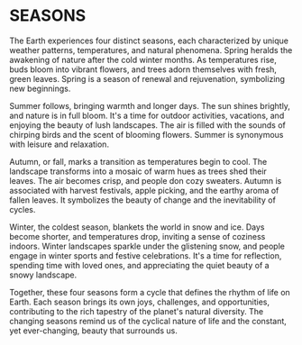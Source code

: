 # SEASONS








The Earth experiences four distinct seasons, each characterized by unique weather patterns, temperatures, and natural phenomena. Spring heralds the awakening of nature after the cold winter months. As temperatures rise, buds bloom into vibrant flowers, and trees adorn themselves with fresh, green leaves. Spring is a season of renewal and rejuvenation, symbolizing new beginnings.

Summer follows, bringing warmth and longer days. The sun shines brightly, and nature is in full bloom. It's a time for outdoor activities, vacations, and enjoying the beauty of lush landscapes. The air is filled with the sounds of chirping birds and the scent of blooming flowers. Summer is synonymous with leisure and relaxation.

Autumn, or fall, marks a transition as temperatures begin to cool. The landscape transforms into a mosaic of warm hues as trees shed their leaves. The air becomes crisp, and people don cozy sweaters. Autumn is associated with harvest festivals, apple picking, and the earthy aroma of fallen leaves. It symbolizes the beauty of change and the inevitability of cycles.

Winter, the coldest season, blankets the world in snow and ice. Days become shorter, and temperatures drop, inviting a sense of coziness indoors. Winter landscapes sparkle under the glistening snow, and people engage in winter sports and festive celebrations. It's a time for reflection, spending time with loved ones, and appreciating the quiet beauty of a snowy landscape.

Together, these four seasons form a cycle that defines the rhythm of life on Earth. Each season brings its own joys, challenges, and opportunities, contributing to the rich tapestry of the planet's natural diversity. The changing seasons remind us of the cyclical nature of life and the constant, yet ever-changing, beauty that surrounds us.
